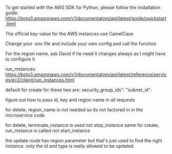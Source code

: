 To get started with the AWS SDK for Python, please follow the installation guide: https://boto3.amazonaws.com/v1/documentation/api/latest/guide/quickstart.html

The official key-value for the AWS instances use CamelCase

Change your .env file and include your own config and call the function

For the region name, ask David if he need it changes always as I might have to configure it

run_instances:
https://boto3.amazonaws.com/v1/documentation/api/latest/reference/services/ec2/client/run_instances.html

default for create for these two are:
security_group_ids": 
"subnet_id":


figure out how to pass id, key and region name in all requests

for delete, region_name is not needed so its not factored in in the microservice code

for delete, terminate_instance is used not stop_instance
same for create, run_instance is called not start_instance

the update route has region parameter but that's just used to find the right instance. only the id and type is really allowed to be updated.